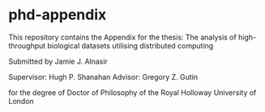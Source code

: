 # phd-appendix

This repository contains the Appendix for the thesis: The analysis of high-throughput biological datasets utilising distributed computing

Submitted by
Jamie J. Alnasir

Supervisor: Hugh P. Shanahan
Advisor: Gregory Z. Gutin

for the degree of Doctor of Philosophy
of the
Royal Holloway University of London
